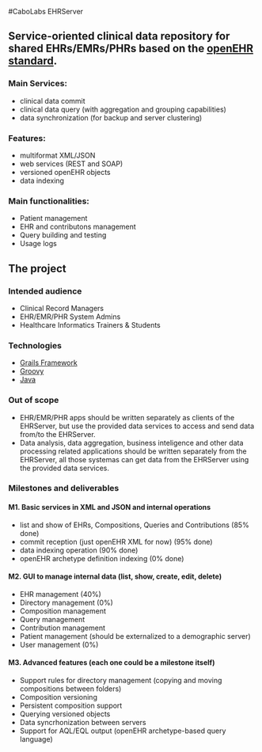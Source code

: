 #CaboLabs EHRServer

## Service-oriented clinical data repository for shared EHRs/EMRs/PHRs based on the [openEHR standard](http://openehr.org).

### Main Services:

* clinical data commit
* clinical data query (with aggregation and grouping capabilities)
* data synchronization (for backup and server clustering)


### Features:

* multiformat XML/JSON
* web services (REST and SOAP)
* versioned openEHR objects
* data indexing


### Main functionalities:

* Patient management
* EHR and contributons management
* Query building and testing
* Usage logs


## The project

### Intended audience

* Clinical Record Managers
* EHR/EMR/PHR System Admins
* Healthcare Informatics Trainers & Students


### Technologies

* [Grails Framework](http://grails.org)
* [Groovy](http://groovy.codehaus.org)
* [Java](http://docs.oracle.com/javase/specs)


### Out of scope

* EHR/EMR/PHR apps should be written separately as clients of the EHRServer, but use the provided data services to access and send data from/to the EHRServer.
* Data analysis, data aggregation, business inteligence and other data processing related applications should be written separately from the EHRServer, all those systemas can get data from the EHRServer using the provided data services.


### Milestones and deliverables

#### M1. Basic services in XML and JSON and internal operations

* list and show of EHRs, Compositions, Queries and Contributions (85% done)
* commit reception (just openEHR XML for now) (95% done)
* data indexing operation (90% done)
* openEHR archetype definition indexing (0% done)


#### M2. GUI to manage internal data (list, show, create, edit, delete)

* EHR management (40%)
* Directory management (0%)
* Composition management
* Query management
* Contribution management
* Patient management (should be externalized to a demographic server)
* User management (0%)


#### M3. Advanced features (each one could be a milestone itself)

* Support rules for directory management (copying and moving compositions between folders)
* Composition versioning
* Persistent composition support
* Querying versioned objects
* Data syncrhonization between servers
* Support for AQL/EQL output (openEHR archetype-based query language)


